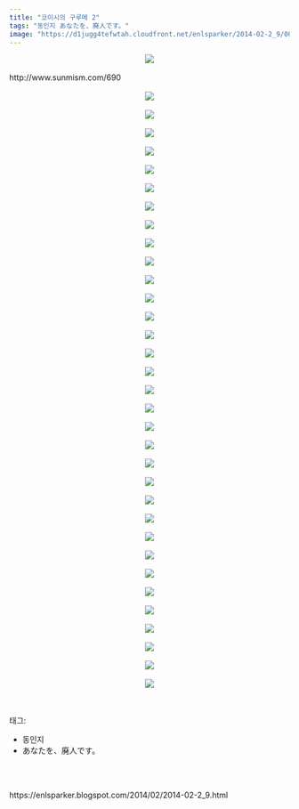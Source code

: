 ```yaml
---
title: "코이시의 구루메 2"
tags: "동인지 あなたを、廃人です。"
image: "https://d1jugg4tefwtah.cloudfront.net/enlsparker/2014-02-2_9/001.jpg"
---
```

<div class="article">
<div class="post-body entry-content" id="post-body-462401457130283461" itemprop="description articleBody">
<div class="separator" style="clear: both; text-align: center;">
<img src="{{ site.imgserver11 }}/enlsparker/2014-02-2_9/001.jpg"/></div>
<br/>
<a name="more"></a>http://www.sunmism.com/690<br/>
<br/>
<div class="separator" style="clear: both; text-align: center;">
<img src="{{ site.imgserver11 }}/enlsparker/2014-02-2_9/002.jpg"/></div>
<br/>
<div class="separator" style="clear: both; text-align: center;">
<img src="{{ site.imgserver11 }}/enlsparker/2014-02-2_9/003.jpg"/></div>
<br/>
<div class="separator" style="clear: both; text-align: center;">
<img src="{{ site.imgserver11 }}/enlsparker/2014-02-2_9/004.jpg"/></div>
<br/>
<div class="separator" style="clear: both; text-align: center;">
<img src="{{ site.imgserver11 }}/enlsparker/2014-02-2_9/005.jpg"/></div>
<br/>
<div class="separator" style="clear: both; text-align: center;">
<img src="{{ site.imgserver11 }}/enlsparker/2014-02-2_9/006.jpg"/></div>
<br/>
<div class="separator" style="clear: both; text-align: center;">
<img src="{{ site.imgserver11 }}/enlsparker/2014-02-2_9/007.jpg"/></div>
<br/>
<div class="separator" style="clear: both; text-align: center;">
<img src="{{ site.imgserver11 }}/enlsparker/2014-02-2_9/008.jpg"/></div>
<br/>
<div class="separator" style="clear: both; text-align: center;">
<img src="{{ site.imgserver11 }}/enlsparker/2014-02-2_9/009.jpg"/></div>
<br/>
<div class="separator" style="clear: both; text-align: center;">
<img src="{{ site.imgserver11 }}/enlsparker/2014-02-2_9/010.jpg"/></div>
<br/>
<div class="separator" style="clear: both; text-align: center;">
<img src="{{ site.imgserver11 }}/enlsparker/2014-02-2_9/011.jpg"/></div>
<br/>
<div class="separator" style="clear: both; text-align: center;">
<img src="{{ site.imgserver11 }}/enlsparker/2014-02-2_9/012.jpg"/></div>
<br/>
<div class="separator" style="clear: both; text-align: center;">
<img src="{{ site.imgserver11 }}/enlsparker/2014-02-2_9/013.jpg"/></div>
<br/>
<div class="separator" style="clear: both; text-align: center;">
<img src="{{ site.imgserver11 }}/enlsparker/2014-02-2_9/014.jpg"/></div>
<br/>
<div class="separator" style="clear: both; text-align: center;">
<img src="{{ site.imgserver11 }}/enlsparker/2014-02-2_9/015.jpg"/></div>
<br/>
<div class="separator" style="clear: both; text-align: center;">
<img src="{{ site.imgserver11 }}/enlsparker/2014-02-2_9/016.jpg"/></div>
<br/>
<div class="separator" style="clear: both; text-align: center;">
<img src="{{ site.imgserver11 }}/enlsparker/2014-02-2_9/017.jpg"/></div>
<br/>
<div class="separator" style="clear: both; text-align: center;">
<img src="{{ site.imgserver11 }}/enlsparker/2014-02-2_9/018.jpg"/></div>
<br/>
<div class="separator" style="clear: both; text-align: center;">
<img src="{{ site.imgserver11 }}/enlsparker/2014-02-2_9/019.jpg"/></div>
<br/>
<div class="separator" style="clear: both; text-align: center;">
<img src="{{ site.imgserver11 }}/enlsparker/2014-02-2_9/020.jpg"/></div>
<br/>
<div class="separator" style="clear: both; text-align: center;">
<img src="{{ site.imgserver11 }}/enlsparker/2014-02-2_9/021.jpg"/></div>
<br/>
<div class="separator" style="clear: both; text-align: center;">
<img src="{{ site.imgserver11 }}/enlsparker/2014-02-2_9/022.jpg"/></div>
<br/>
<div class="separator" style="clear: both; text-align: center;">
<img src="{{ site.imgserver11 }}/enlsparker/2014-02-2_9/023.jpg"/></div>
<br/>
<div class="separator" style="clear: both; text-align: center;">
<img src="{{ site.imgserver11 }}/enlsparker/2014-02-2_9/024.jpg"/></div>
<br/>
<div class="separator" style="clear: both; text-align: center;">
<img src="{{ site.imgserver11 }}/enlsparker/2014-02-2_9/025.jpg"/></div>
<br/>
<div class="separator" style="clear: both; text-align: center;">
<img src="{{ site.imgserver11 }}/enlsparker/2014-02-2_9/026.jpg"/></div>
<br/>
<div class="separator" style="clear: both; text-align: center;">
<img src="{{ site.imgserver11 }}/enlsparker/2014-02-2_9/027.jpg"/></div>
<br/>
<div class="separator" style="clear: both; text-align: center;">
<img src="{{ site.imgserver11 }}/enlsparker/2014-02-2_9/028.jpg"/></div>
<br/>
<div class="separator" style="clear: both; text-align: center;">
<img src="{{ site.imgserver11 }}/enlsparker/2014-02-2_9/029.jpg"/></div>
<br/>
<div class="separator" style="clear: both; text-align: center;">
<img src="{{ site.imgserver11 }}/enlsparker/2014-02-2_9/030.jpg"/></div>
<br/>
<div class="separator" style="clear: both; text-align: center;">
<img src="{{ site.imgserver11 }}/enlsparker/2014-02-2_9/031.jpg"/></div>
<br/>
<div class="separator" style="clear: both; text-align: center;">
<img src="{{ site.imgserver11 }}/enlsparker/2014-02-2_9/032.jpg"/></div>
<br/>
<div class="separator" style="clear: both; text-align: center;">
<img src="{{ site.imgserver11 }}/enlsparker/2014-02-2_9/033.jpg"/></div>
<br/>
<div class="separator" style="clear: both; text-align: center;">
<img src="{{ site.imgserver11 }}/enlsparker/2014-02-2_9/034.jpg"/></div>
<br/>
<div style="clear: both;"></div>
</div></div><br/>
<div class="tagTrail">
<p>태그: </p>
<ul>
<li>동인지</li>
<li>あなたを、廃人です。</li>
</ul>
</div><br/>

<br/>
<p id="refer">https://enlsparker.blogspot.com/2014/02/2014-02-2_9.html</p>
<br/>

